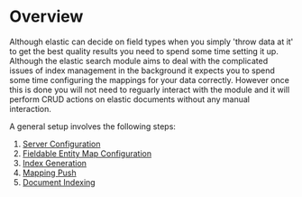 # Overview


Although elastic can decide on field types when you simply 'throw data at it' to get the best quality results you need to spend some time setting it up.
Although the elastic search module aims to deal with the complicated issues of index management in the background it expects you to spend some time configuring the mappings for your data correctly.
However once this is done you will not need to reguarly interact with the module and it will perform CRUD actions on elastic documents without any manual interaction.

A general setup involves the following steps:

1. [Server Configuration](./server.md)
2. [Fieldable Entity Map Configuration](./fem.md)
3. [Index Generation](./indices.md)
4. [Mapping Push](./indices.md)
5. [Document Indexing](./document_indexing.md)
